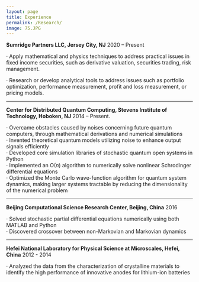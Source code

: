 ```yaml
---
layout: page
title: Experience
permalink: /Research/
image: 75.JPG
---
```



**Sumridge Partners LLC, Jersey City, NJ**  2020 – Present

·    Apply mathematical and physics techniques to address practical issues in fixed income securities, such as derivative valuation, securities trading, risk management.

·    Research or develop analytical tools to address issues such as portfolio optimization, performance measurement, profit and loss measurement, or pricing models.



****

**Center for Distributed Quantum Computing, Stevens Institute of Technology, Hoboken, NJ** 2014 – Present.

·    Overcame obstacles caused by noises concerning future quantum computers, through mathematical derivations and numerical simulations   
·    Invented theoretical quantum models utilizing noise to enhance output signals efficiently     
·    Developed core simulation libraries of stochastic quantum open systems in Python    
·    Implemented an O(*n*) algorithm to numerically solve nonlinear Schrodinger differential equations     
·    Optimized the Monte Carlo wave-function algorithm for quantum system dynamics, making larger systems tractable by reducing the dimensionality of the numerical problem



****

**Beijing Computational Science Research Center, Beijing, China**  2016

·    Solved stochastic partial differential equations numerically using both MATLAB and Python     
·    Discovered crossover between non-Markovian and Markovian dynamics    



****

**Hefei National Laboratory for Physical Science at Microscales, Hefei, China** 2012 - 2014

·    Analyzed the data from the characterization of crystalline materials to identify the high performance of innovative anodes for lithium-ion batteries
